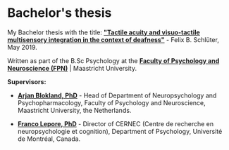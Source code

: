 # Bachelor's thesis

My Bachelor thesis with the title: [__"Tactile acuity and visuo-tactile multisensory integration in the context of deafness"__](https://github.com/felixschltr/bachelorthesis/blob/master/Bachelor_Thesis_final.pdf) - Felix B. Schlüter, May 2019.

Written as part of the B.Sc Psychology at the [__Faculty of Psychology and Neuroscience (FPN)__](https://www.maastrichtuniversity.nl/about-um/faculties/faculty-psychology-and-neuroscience) | Maastricht University.

__Supervisors:__
- [__Arjan Blokland, PhD__](https://www.maastrichtuniversity.nl/a.blokland) - Head of Department of Neuropsychology and Psychopharmacology, Faculty of Psychology  and Neuroscience, Maastricht University, the Netherlands.

- [__Franco Lepore, PhD__](https://psy.umontreal.ca/repertoire-departement/vue/lepore-franco/) - Director of CERNEC (Centre de recherche en neuropsychologie et cognition), Department of Psychology, Université de Montréal, Canada.
